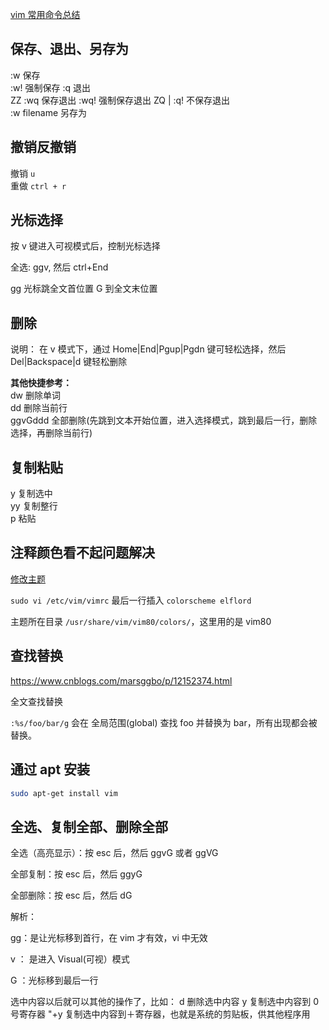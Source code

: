 [vim 常用命令总结](https://www.cnblogs.com/yangjig/p/6014198.html)

## 保存、退出、另存为

:w 保存  
:w! 强制保存
:q 退出  
ZZ :wq 保存退出
:wq! 强制保存退出
ZQ | :q! 不保存退出  
:w filename 另存为

## 撤销反撤销

撤销 `u`  
重做 `ctrl + r`

## 光标选择

按 v 键进入可视模式后，控制光标选择

全选: ggv, 然后 ctrl+End

gg 光标跳全文首位置
G 到全文末位置

## 删除

说明：
在 v 模式下，通过 Home|End|Pgup|Pgdn 键可轻松选择，然后 Del|Backspace|d 键轻松删除

**其他快捷参考：**  
dw 删除单词  
dd 删除当前行  
ggvGddd 全部删除(先跳到文本开始位置，进入选择模式，跳到最后一行，删除选择，再删除当前行)

## 复制粘贴

y 复制选中  
yy 复制整行  
p 粘贴

## 注释颜色看不起问题解决

[修改主题](https://blog.csdn.net/liuxf1993/article/details/101279218)

`sudo vi /etc/vim/vimrc` 最后一行插入 `colorscheme elflord`

主题所在目录 `/usr/share/vim/vim80/colors/`，这里用的是 vim80

## 查找替换

https://www.cnblogs.com/marsggbo/p/12152374.html

全文查找替换

`:%s/foo/bar/g` 会在 全局范围(global) 查找 foo 并替换为 bar，所有出现都会被替换。

## 通过 apt 安装

```sh
sudo apt-get install vim
```

## 全选、复制全部、删除全部

全选（高亮显示）：按 esc 后，然后 ggvG 或者 ggVG

全部复制：按 esc 后，然后 ggyG

全部删除：按 esc 后，然后 dG

解析：

gg：是让光标移到首行，在 vim 才有效，vi 中无效

v ： 是进入 Visual(可视）模式

G ：光标移到最后一行

选中内容以后就可以其他的操作了，比如： d 删除选中内容 y 复制选中内容到 0 号寄存器 "+y 复制选中内容到＋寄存器，也就是系统的剪贴板，供其他程序用
